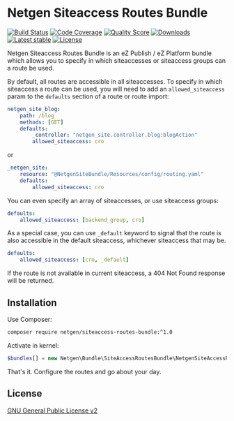 Netgen Siteaccess Routes Bundle
===============================

[![Build Status](https://img.shields.io/travis/netgen/NetgenSiteAccessRoutesBundle.svg?style=flat-square)](https://travis-ci.com/netgen/NetgenSiteAccessRoutesBundle)
[![Code Coverage](https://img.shields.io/codecov/c/github/netgen/NetgenSiteAccessRoutesBundle.svg?style=flat-square)](https://codecov.io/gh/netgen/NetgenSiteAccessRoutesBundle)
[![Quality Score](https://img.shields.io/scrutinizer/g/netgen/NetgenSiteAccessRoutesBundle.svg?style=flat-square)](https://scrutinizer-ci.com/g/netgen/NetgenSiteAccessRoutesBundle)
[![Downloads](https://img.shields.io/packagist/dt/netgen/siteaccess-routes-bundle.svg?style=flat-square)](https://packagist.org/packages/netgen/siteaccess-routes-bundle)
[![Latest stable](https://img.shields.io/packagist/v/netgen/siteaccess-routes-bundle.svg?style=flat-square)](https://packagist.org/packages/netgen/siteaccess-routes-bundle)
[![License](https://img.shields.io/github/license/netgen/NetgenSiteAccessRoutesBundle.svg?style=flat-square)](LICENSE)

Netgen Siteaccess Routes Bundle is an eZ Publish / eZ Platform bundle which allows you to specify in which siteaccesses or siteaccess groups can a route be used.

By default, all routes are accessible in all siteaccesses. To specify in which siteaccess a route can be used, you will need to add an `allowed_siteaccess` param to the `defaults` section of a route or route import:

```yml
netgen_site_blog:
    path: /blog
    methods: [GET]
    defaults:
        _controller: "netgen_site.controller.blog:blogAction"
        allowed_siteaccess: cro
```

or

```yml
_netgen_site:
    resource: "@NetgenSiteBundle/Resources/config/routing.yaml"
    defaults:
        allowed_siteaccess: cro
```

You can even specify an array of siteaccesses, or use siteaccess groups:

```yml
defaults:
    allowed_siteaccess: [backend_group, cro]
```

As a special case, you can use `_default` keyword to signal that the route is also accessible in the default siteaccess, whichever siteaccess that may be.

```yml
defaults:
    allowed_siteaccess: [cro, _default]
```

If the route is not available in current siteaccess, a 404 Not Found response will be returned.

Installation
------------

Use Composer:

```bash
composer require netgen/siteaccess-routes-bundle:^1.0
```

Activate in kernel:

```php
$bundles[] = new Netgen\Bundle\SiteAccessRoutesBundle\NetgenSiteAccessRoutesBundle();
```

That's it. Configure the routes and go about your day.

License
-------

[GNU General Public License v2](LICENSE)
